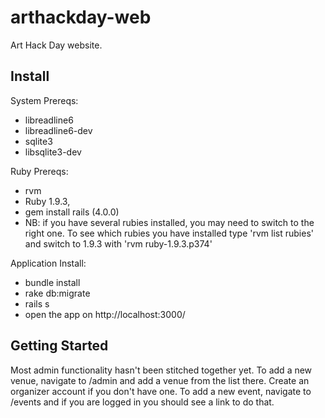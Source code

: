 arthackday-web
==============

Art Hack Day website.

Install
-------
System Prereqs:

* libreadline6
* libreadline6-dev
* sqlite3
* libsqlite3-dev

Ruby Prereqs: 
* rvm
* Ruby 1.9.3, 
* gem install rails (4.0.0)
* NB: if you have several rubies installed, you may need to switch to the right one. To see which rubies you have installed type 'rvm list rubies' and switch to 1.9.3 with 'rvm ruby-1.9.3.p374'


Application Install:
* bundle install
* rake db:migrate
* rails s
* open the app on http://localhost:3000/

Getting Started
---------------
Most admin functionality hasn't been stitched together yet. To add a new venue, navigate to /admin and add a venue from the list there. Create an organizer account if you don't have one. To add a new event, navigate to /events and if you are logged in you should see a link to do that.


